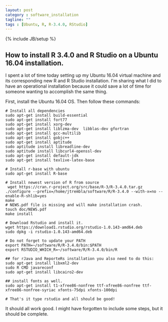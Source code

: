 ```yaml
---
layout: post
category : software_installation
tagline: ""
tags : [Ubuntu, R, R-3.4.0, RStudio]
---
```

{% include JB/setup %}

## How to install R 3.4.0 and R Studio on a Ubuntu 16.04 installation.
I spent a lot of time today setting up my Ubuntu 16.04 virtual machine and its corresponding new R and R Studio installation. I'm sharing what I did to have an operational installation because it could save a lot of time for someone wanting to accomplish the same thing.

First, install the Ubuntu 16.04 OS. Then follow these commands:

```
# Install all dependencies
sudo apt-get install build-essential
sudo apt-get install fort77
sudo apt-get install xorg-dev
sudo apt-get install liblzma-dev  libblas-dev gfortran
sudo apt-get install gcc-multilib
sudo apt-get install gobjc++
sudo apt-get install aptitude
sudo aptitude install libreadline-dev
sudo aptitude install libcurl4-openssl-dev
sudo apt-get install default-jdk
sudo apt-get install texlive-latex-base

# Install r-base with ubuntu
sudo apt-get install R-base

# Install newest version of R from source
 wget https://cran.r-project.org/src/base/R-3/R-3.4.0.tar.gz
./configure --prefix=/home/jtrembla/software/R/R-3.4.0 --with-x=no --enable-R-shlib=yes
make
# NEWS.pdf file is missing and will make installation crash.
touch doc/NEWS.pdf
make install

# Download Rstudio and install it.
wget https://download1.rstudio.org/rstudio-1.0.143-amd64.deb
sudo dpkg -i rstudio-1.0.143-amd64.deb

# Do not forget to update your PATH
export PATH=~/software/R/R-3.4.0/bin:$PATH
export RSTUDIO_WHICH_R=~/software/R/R-3.4.0/bin/R

## for rJava and ReporteRs installation you also need to do this:
sudo apt-get install libxml2-dev
sudo R CMD javareconf
sudo apt-get install libcairo2-dev 

## install fonts as well.
sudo apt-get install t1-xfree86-nonfree ttf-xfree86-nonfree ttf-xfree86-nonfree-syriac xfonts-75dpi xfonts-100dpi

# That's it type rstudio and all should be good!

```
It should all work good. I might have forgotten to include some steps, but it should be complete. 


